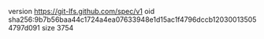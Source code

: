 version https://git-lfs.github.com/spec/v1
oid sha256:9b7b56baa44c1724a4ea07633948e1d15ac1f4796dccb120300135054797d091
size 3754
